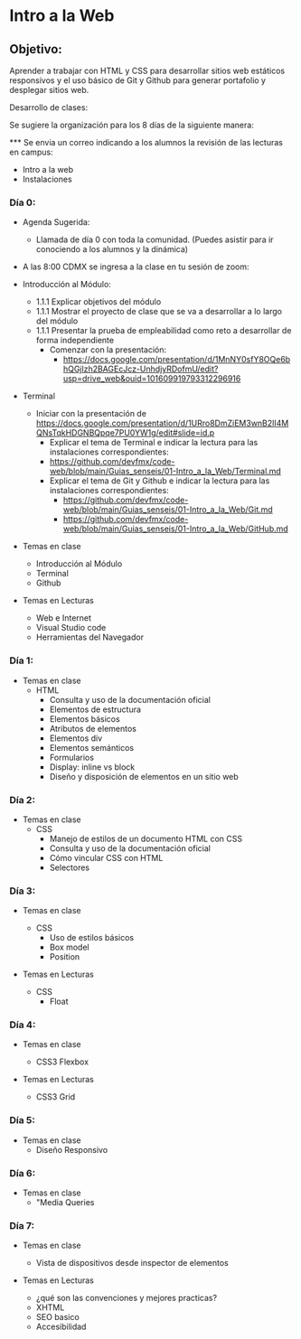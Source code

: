 # Intro a la Web
## Objetivo:

Aprender a trabajar con HTML y CSS para desarrollar sitios web estáticos responsivos y el uso básico de Git y Github para generar portafolio y desplegar sitios web.


Desarrollo de clases:

Se sugiere la organización para los 8 días de la siguiente manera:

*** Se envia un correo indicando a los alumnos la revisión de las lecturas en campus:
  - Intro a la web
  - Instalaciones

### Día 0:
 - Agenda Sugerida:
 	- Llamada de día 0 con toda la comunidad. (Puedes asistir para ir conociendo a los alumnos y la dinámica)
  - A las 8:00 CDMX se ingresa a la clase en tu sesión de zoom:
  - Introducción al Módulo: 
    - 1.1.1	Explicar objetivos del módulo
    - 1.1.1	Mostrar el proyecto de clase que se va a desarrollar a lo largo del módulo
    - 1.1.1	Presentar la prueba de empleabilidad como reto a desarrollar de forma independiente
      - Comenzar con la presentación: 
        - https://docs.google.com/presentation/d/1MnNY0sfY8OQe6bhQGjlzh2BAGEcJcz-UnhdjyRDofmU/edit?usp=drive_web&ouid=101609919793312296916
  - Terminal
    - Iniciar con la presentación de https://docs.google.com/presentation/d/1URro8DmZiEM3wnB2lI4MQNsTqkHDGNBQpqe7PU0YW1g/edit#slide=id.p
      -  Explicar el tema de Terminal e indicar la lectura para las instalaciones correspondientes:
        - https://github.com/devfmx/code-web/blob/main/Guias_senseis/01-Intro_a_la_Web/Terminal.md
      - Explicar el tema de Git y Github e indicar la lectura para las instalaciones correspondientes:
        - https://github.com/devfmx/code-web/blob/main/Guias_senseis/01-Intro_a_la_Web/Git.md  
        - https://github.com/devfmx/code-web/blob/main/Guias_senseis/01-Intro_a_la_Web/GitHub.md

  - Temas en clase
	- Introducción al Módulo
	- Terminal
	- Github

  - Temas en Lecturas
	- Web e Internet
	- Visual Studio code
	- Herramientas del Navegador

### Día 1:
  - Temas en clase
	- HTML
		- Consulta y uso de la documentación oficial
		- Elementos de estructura
		- Elementos básicos
		- Atributos de elementos
		- Elementos div
		- Elementos semánticos
		- Formularios
		- Display: inline vs block
		- Diseño y disposición de elementos en un sitio web

### Día 2:
  - Temas en clase
	- CSS
		- Manejo de estilos de un documento HTML con CSS
		- Consulta y uso de la documentación oficial
		- Cómo vincular CSS con HTML
		- Selectores

### Día 3:
  - Temas en clase
	- CSS
		- Uso de estilos básicos
		- Box model
		- Position

  - Temas en Lecturas
	- CSS
		- Float

### Día 4:
  - Temas en clase
	- CSS3 Flexbox

  - Temas en Lecturas
	- CSS3 Grid

### Día 5:
  - Temas en clase
	- Diseño Responsivo

### Día 6:
  - Temas en clase
	- "Media Queries

### Día 7:
  - Temas en clase
	- Vista de dispositivos desde inspector de elementos

  - Temas en Lecturas
	- ¿qué son las convenciones y mejores practicas?
	- XHTML
	- SEO basico
	- Accesibilidad
